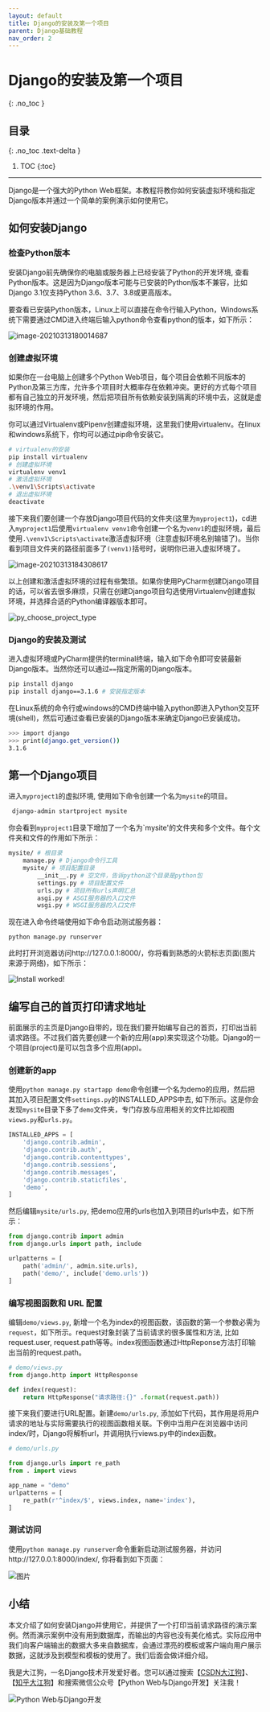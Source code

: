 ```yaml
---
layout: default
title: Django的安装及第一个项目
parent: Django基础教程
nav_order: 2
---
```


# Django的安装及第一个项目
{: .no_toc }

## 目录
{: .no_toc .text-delta }

1. TOC
{:toc}

---

Django是一个强大的Python Web框架。本教程将教你如何安装虚拟环境和指定Django版本并通过一个简单的案例演示如何使用它。

## 如何安装Django

### 检查Python版本

安装Django前先确保你的电脑或服务器上已经安装了Python的开发环境, 查看Python版本。这是因为Django版本可能与已安装的Python版本不兼容，比如Django 3.1仅支持Python 3.6、3.7、3.8或更高版本。

要查看已安装Python版本，Linux上可以直接在命令行输入Python，Windows系统下需要通过CMD进入终端后输入python命令查看python的版本，如下所示：

![image-20210313180014687](2-installation-use.assets/image-20210313180014687.png)

### 创建虚拟环境
如果你在一台电脑上创建多个Python Web项目，每个项目会依赖不同版本的Python及第三方库，允许多个项目时大概率存在依赖冲突。更好的方式每个项目都有自己独立的开发环境，然后把项目所有依赖安装到隔离的环境中去，这就是虚拟环境的作用。

你可以通过Virtualenv或Pipenv创建虚拟环境，这里我们使用virtualenv。在linux和windows系统下，你均可以通过pip命令安装它。

```bash
# virtualenv的安装
pip install virtualenv
# 创建虚拟环境
virtualenv venv1
# 激活虚拟环境
.\venv1\Scripts\activate
# 退出虚拟环境
deactivate
```

接下来我们要创建一个存放Django项目代码的文件夹(这里为`myproject1`)，cd进入`myproject1`后使用`virtualenv venv1`命令创建一个名为`venv1`的虚拟环境，最后使用`.\venv1\Scripts\activate`激活虚拟环境（注意虚拟环境名别输错了)。当你看到项目文件夹的路径前面多了`(venv1)`括号时，说明你已进入虚拟环境了。

![image-20210313184308617](2-installation-use.assets/image-20210313184308617.png)

以上创建和激活虚拟环境的过程有些繁琐。如果你使用PyCharm创建Django项目的话，可以省去很多麻烦，只需在创建Django项目勾选使用Virtualenv创建虚拟环境，并选择合适的Python编译器版本即可。

![py_choose_project_type](2-installation-use.assets/py_choose_project_type.png)

### Django的安装及测试

进入虚拟环境或PyCharm提供的terminal终端，输入如下命令即可安装最新Django版本。当然你还可以通过`==`指定所需的Django版本。

```bash
pip install django
pip install django==3.1.6 # 安装指定版本
```

在Linux系统的命令行或windows的CMD终端中输入python即进入Python交互环境(shell)，然后可通过查看已安装的Django版本来确定Django已安装成功。

```bash
>>> import django
>>> print(django.get_version())
3.1.6
```

## 第一个Django项目

进入`myproject1`的虚拟环境, 使用如下命令创建一个名为`mysite`的项目。

```bash
 django-admin startproject mysite
```

你会看到`myproject1`目录下增加了一个名为`mysite'的文件夹和多个文件。每个文件夹和文件的作用如下所示：

```bash
mysite/ # 根目录
    manage.py # Django命令行工具
    mysite/ # 项目配置目录
        __init__.py # 空文件，告诉python这个目录是python包
        settings.py # 项目配置文件
        urls.py # 项目所有urls声明汇总
        asgi.py # ASGI服务器的入口文件
        wsgi.py # WSGI服务器的入口文件
```

现在进入命令终端使用如下命令启动测试服务器：

```
python manage.py runserver
```

此时打开浏览器访问http://127.0.0.1:8000/，你将看到熟悉的火箭标志页面(图片来源于网络)，如下所示：

![Install worked!](2-installation-use.assets/install_worked.png)

## 编写自己的首页打印请求地址

前面展示的主页是Django自带的，现在我们要开始编写自己的首页，打印出当前请求路径。不过我们首先要创建一个新的应用(app)来实现这个功能。Django的一个项目(project)是可以包含多个应用(app)。
### 创建新的app
使用`python manage.py startapp demo`命令创建一个名为demo的应用，然后把其加入项目配置文件`settings.py`的INSTALLED_APPS中去, 如下所示。这是你会发现`mysite`目录下多了`demo`文件夹，专门存放与应用相关的文件比如视图`views.py`和`urls.py`。

```python
INSTALLED_APPS = [
    'django.contrib.admin',
    'django.contrib.auth',
    'django.contrib.contenttypes',
    'django.contrib.sessions',
    'django.contrib.messages',
    'django.contrib.staticfiles',
    'demo',
]
```

然后编辑`mysite/urls.py`, 把demo应用的urls也加入到项目的urls中去，如下所示：

```python
from django.contrib import admin
from django.urls import path, include

urlpatterns = [
    path('admin/', admin.site.urls),
    path('demo/', include('demo.urls'))
]
```

### 编写视图函数和 URL 配置

编辑`demo/views.py`, 新增一个名为index的视图函数，该函数的第一个参数必需为`request`，如下所示。request对象封装了当前请求的很多属性和方法, 比如request.user, request.path等等。index视图函数通过HttpReponse方法打印输出当前的request.path。

```python
# demo/views.py
from django.http import HttpResponse

def index(request):
    return HttpResponse("请求路径:{}" .format(request.path))
```

接下来我们要进行URL配置。新建`demo/urls.py`, 添加如下代码，其作用是将用户请求的地址与实际需要执行的视图函数相关联。下例中当用户在浏览器中访问index/时，Django将解析url，并调用执行views.py中的index函数。

```python
# demo/urls.py

from django.urls import re_path
from . import views

app_name = "demo"
urlpatterns = [
    re_path(r'^index/$', views.index, name='index'),
]
```

### 测试访问

使用`python manage.py runserver`命令重新启动测试服务器，并访问http://127.0.0.1:8000/index/, 你将看到如下页面：

![图片](2-installation-use.assets/640)

## 小结

本文介绍了如何安装Django并使用它，并提供了一个打印当前请求路径的演示案例。然而演示案例中没有用到数据库，而输出的内容也没有美化格式。实际应用中我们向客户端输出的数据大多来自数据库，会通过漂亮的模板或客户端向用户展示数据，这就涉及到模型和模板的使用了。我们后面会做详细介绍。

我是大江狗，一名Django技术开发爱好者。您可以通过搜索【<a href="https://blog.csdn.net/weixin_42134789">CSDN大江狗</a>】、【<a href="https://www.zhihu.com/people/shi-yun-bo-53">知乎大江狗</a>】和搜索微信公众号【Python Web与Django开发】关注我！

![Python Web与Django开发](../../assets/images/django.png)

